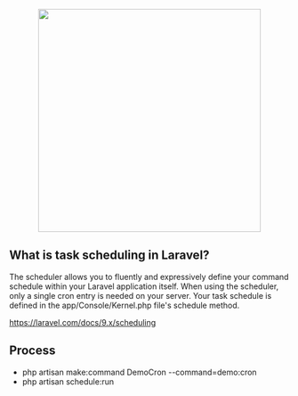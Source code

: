 <p align="center"><a href="https://laravel.com" target="_blank"><img src="https://tutsforweb.com/wp-content/uploads/2018/06/cron-750x430.png" width="400"></a></p>


## What is task scheduling in Laravel?

The scheduler allows you to fluently and expressively define your command schedule within your Laravel application itself. When using the scheduler, only a single cron entry is needed on your server. Your task schedule is defined in the app/Console/Kernel.php file's schedule method.

https://laravel.com/docs/9.x/scheduling

## Process

- php artisan make:command DemoCron --command=demo:cron
- php artisan schedule:run
